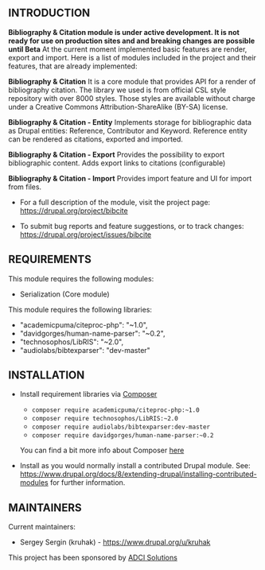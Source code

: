 INTRODUCTION
------------

 **Bibliography & Citation module is under active development. It is not ready for use on production sites and and breaking changes are possible until Beta**
 At the current moment implemented basic features are render, export and import. Here is a list of modules included in the project and their features, that are already implemented:
 
 **Bibliography & Citation**
 It is a core module that provides API for a render of bibliography citation. The library we used is from official CSL style repository with over 8000 styles. Those styles are available without charge under a Creative Commons Attribution-ShareAlike (BY-SA) license.
 
 **Bibliography & Citation - Entity**
 Implements storage for bibliographic data as Drupal entities: Reference, Contributor and Keyword. Reference entity can be rendered as citations, exported and imported.
 
 **Bibliography & Citation - Export** 
 Provides the possibility to export bibliographic content. Adds export links to citations (configurable)
 
 **Bibliography & Citation - Import** 
 Provides import feature and UI for import from files.

 * For a full description of the module, visit the project page:
   https://drupal.org/project/bibcite

 * To submit bug reports and feature suggestions, or to track changes:
   https://drupal.org/project/issues/bibcite
   
REQUIREMENTS
------------

This module requires the following modules:

 * Serialization (Core module)
 
This module requires the following libraries:

 * "academicpuma/citeproc-php": "~1.0",
 * "davidgorges/human-name-parser": "~0.2",
 * "technosophos/LibRIS": "~2.0",
 * "audiolabs/bibtexparser": "dev-master"
   
INSTALLATION
------------

 * Install requirement libraries via [Composer](https://www.drupal.org/docs/8/extending-drupal/installing-modules-composer-dependencies)
    * `composer require academicpuma/citeproc-php:~1.0`
    * `composer require technosophos/LibRIS:~2.0`
    * `composer require audiolabs/bibtexparser:dev-master`
    * `composer require davidgorges/human-name-parser:~0.2`
    
    You can find a bit more info about Composer [here](https://www.drupal.org/node/2804889#comment-11651131)

 * Install as you would normally install a contributed Drupal module. See:
   https://www.drupal.org/docs/8/extending-drupal/installing-contributed-modules
   for further information.

MAINTAINERS
-----------

Current maintainers:
 * Sergey Sergin (kruhak) - https://www.drupal.org/u/kruhak

This project has been sponsored by [ADCI Solutions](http://www.adcisolutions.com/)